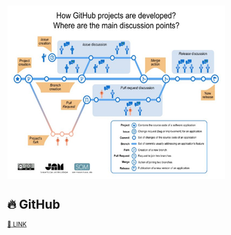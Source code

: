 
<p align="center">
<img src="../../images/Github-EN.jpg"  height="400" />
</p>

# 🔥 GitHub

[🔗 LINK](README.md)
